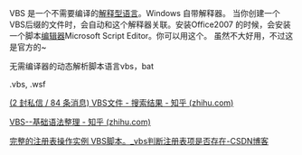 VBS 是一个不需要编译的[解释型语言](https://www.zhihu.com/search?q=%E8%A7%A3%E9%87%8A%E5%9E%8B%E8%AF%AD%E8%A8%80&search_source=Entity&hybrid_search_source=Entity&hybrid_search_extra=%7B%22sourceType%22%3A%22answer%22%2C%22sourceId%22%3A%22460483010%22%7D)。Windows 自带解释器。 当你创建一个VBS后缀的文件时，会自动和这个解释器关联。安装Office2007 的时候，会安装一个脚本[编辑器](https://www.zhihu.com/search?q=%E7%BC%96%E8%BE%91%E5%99%A8&search_source=Entity&hybrid_search_source=Entity&hybrid_search_extra=%7B%22sourceType%22%3A%22answer%22%2C%22sourceId%22%3A%22460483010%22%7D)Microsoft Script Editor。你可以用这个。 虽然不大好用，不过这是官方的~

  
无需编译器的动态解析脚本语言vbs，bat

.vbs, .wsf

[(2 封私信 / 84 条消息) VBS文件 - 搜索结果 - 知乎 (zhihu.com)](https://www.zhihu.com/search?hybrid_search_extra=%7B%22sourceType%22%3A%22article%22%2C%22sourceId%22%3A%2233636123%22%7D&hybrid_search_source=Entity&q=VBS%E6%96%87%E4%BB%B6&search_source=Entity&type=content)


[VBS--基础语法整理 - 知乎 (zhihu.com)](https://zhuanlan.zhihu.com/p/367897802)

[完整的注册表操作实例 VBS脚本。_vbs判断注册表项是否存在-CSDN博客](https://blog.csdn.net/yihuliunian/article/details/105013538)
